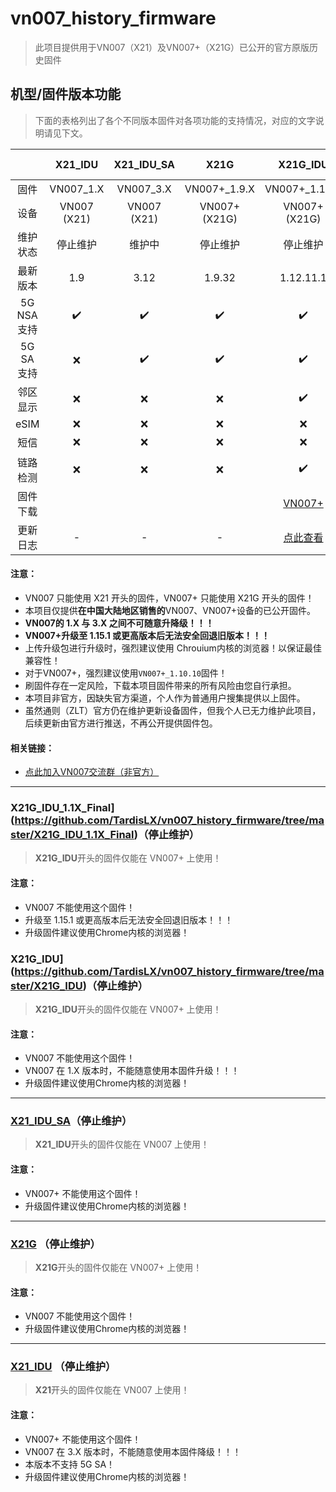 # vn007_history_firmware

> 此项目提供用于VN007（X21）及VN007+（X21G）已公开的官方原版历史固件

## 机型/固件版本功能

> 下面的表格列出了各个不同版本固件对各项功能的支持情况，对应的文字说明请见下文。

|             |      X21_IDU       |     X21_IDU_SA     |        X21G        |                           X21G_IDU                           |                     X21G_IDU_1.1X_Fi nal                     |
| :---------: | :----------------: | :----------------: | :----------------: | :----------------------------------------------------------: | :----------------------------------------------------------: |
|    固件     |     VN007_1.X      |     VN007_3.X      |    VN007+_1.9.X    |                        VN007+_1.1X.X                         |                        VN007+_1.15.X                         |
|    设备     |    VN007 (X21)     |    VN007 (X21)     |   VN007+ (X21G)    |                        VN007+ (X21G)                         |                        VN007+ (X21G)                         |
|  维护状态   |      停止维护      |       维护中       |      停止维护      |                           停止维护                           |                           停止维护                           |
|  最新版本   |        1.9         |        3.12        |       1.9.32       |                          1.12.11.1                           |                            1.15.1                            |
| 5G NSA 支持 | :heavy_check_mark: | :heavy_check_mark: | :heavy_check_mark: |                      :heavy_check_mark:                      |                      :heavy_check_mark:                      |
| 5G SA 支持  |        :x:         | :heavy_check_mark: | :heavy_check_mark: |                      :heavy_check_mark:                      |                      :heavy_check_mark:                      |
|  邻区显示   |        :x:         |        :x:         |        :x:         |                      :heavy_check_mark:                      |                      :heavy_check_mark:                      |
|    eSIM     |        :x:         |        :x:         |        :x:         |                             :x:                              |                             N/A                              |
|    短信     |        :x:         |        :x:         |        :x:         |                             :x:                              |                      :heavy_check_mark:                      |
|  链路检测   |        :x:         |        :x:         |        :x:         |                      :heavy_check_mark:                      |                      :heavy_check_mark:                      |
|  固件下载   |                    |                    |                    | [VN007+](https://github.com/TardisLX/vn007_history_firmware/tree/master/X21G_IDU) | [VN007+_1.15](https://github.com/TardisLX/vn007_history_firmware/tree/master/X21G_IDU_1.1X_Final) |
|  更新日志   |         -          |         -          |         -          | [点此查看](https://github.com/TardisLX/vn007_history_firmware/blob/master/X21G_IDU/Changelog.txt) |                              -                               |

#### 注意：

* VN007 只能使用 X21 开头的固件，VN007+ 只能使用 X21G 开头的固件！
* 本项目仅提供**在中国大陆地区销售的**VN007、VN007+设备的已公开固件。
* **VN007的 1.X 与 3.X 之间不可随意升降级！！！**
* **VN007+升级至 1.15.1 或更高版本后无法安全回退旧版本！！！**
* 上传升级包进行升级时，强烈建议使用 Chrouium内核的浏览器！以保证最佳兼容性！
* 对于VN007+，强烈建议使用`VN007+_1.10.10`固件！
* 刷固件存在一定风险，下载本项目固件带来的所有风险由您自行承担。
* 本项目非官方，因缺失官方渠道，个人作为普通用户搜集提供以上固件。
* 虽然通则（ZLT）官方仍在维护更新设备固件，但我个人已无力维护此项目，后续更新由官方进行推送，不再公开提供固件包。

#### 相关链接：

* [点此加入VN007交流群（非官方）](https://jq.qq.com/?_wv=1027&k=cImqaVFr)

----

### X21G_IDU_1.1X_Final](https://github.com/TardisLX/vn007_history_firmware/tree/master/X21G_IDU_1.1X_Final)（停止维护）

> **X21G_IDU**开头的固件仅能在 VN007+ 上使用！

#### 注意：

* VN007 不能使用这个固件！
* 升级至 1.15.1 或更高版本后无法安全回退旧版本！！！
* 升级固件建议使用Chrome内核的浏览器！

### X21G_IDU](https://github.com/TardisLX/vn007_history_firmware/tree/master/X21G_IDU)（停止维护）

> **X21G_IDU**开头的固件仅能在 VN007+ 上使用！

#### 注意：

* VN007 不能使用这个固件！
* VN007 在 1.X 版本时，不能随意使用本固件升级！！！
* 升级固件建议使用Chrome内核的浏览器！

----

### [X21_IDU_SA](https://github.com/TardisLX/vn007_history_firmware/tree/master/X21_IDU_SA)（停止维护）

> **X21_IDU**开头的固件仅能在 VN007 上使用！

#### 注意：

* VN007+ 不能使用这个固件！
* 升级固件建议使用Chrome内核的浏览器！

----

### [X21G](https://github.com/TardisLX/vn007_history_firmware/tree/master/X21G) （停止维护）

> **X21G**开头的固件仅能在 VN007+ 上使用！

#### 注意：

* VN007 不能使用这个固件！
* 升级固件建议使用Chrome内核的浏览器！

----

### [X21_IDU](https://github.com/TardisLX/vn007_history_firmware/tree/master/X21_IDU) （停止维护）

> **X21**开头的固件仅能在 VN007 上使用！

#### 注意：

* VN007+ 不能使用这个固件！
* VN007 在 3.X 版本时，不能随意使用本固件降级！！！
* 本版本不支持 5G SA！
* 升级固件建议使用Chrome内核的浏览器！
